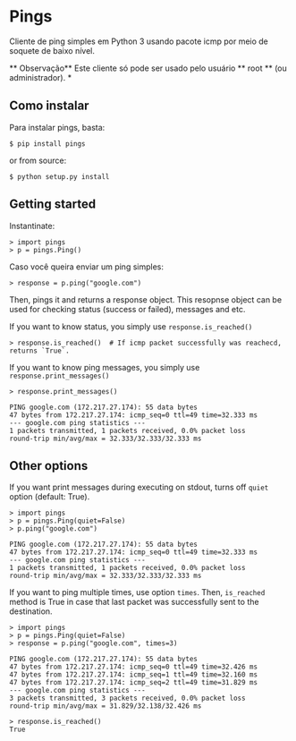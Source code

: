 # Pings

Cliente de ping simples em Python 3 usando pacote icmp por meio de soquete de baixo nível.

** Observação**
Este cliente só pode ser usado pelo usuário ** root ** (ou administrador). *

## Como instalar

Para instalar pings, basta:

```
$ pip install pings
```

or from source:

```
$ python setup.py install
```

## Getting started

Instantinate:

```
> import pings
> p = pings.Ping()
```

Caso você queira enviar um ping simples:

```
> response = p.ping("google.com")
```

Then, pings it and returns a response object.
This resopnse object can be used for checking status (success or failed), messages and etc.

If you want to know status, you simply use `response.is_reached()`

```
> response.is_reached()  # If icmp packet successfully was reachecd, returns `True`.
```

If you want to know ping messages, you simply use `response.print_messages()`

```
> response.print_messages()

PING google.com (172.217.27.174): 55 data bytes
47 bytes from 172.217.27.174: icmp_seq=0 ttl=49 time=32.333 ms
--- google.com ping statistics ---
1 packets transmitted, 1 packets received, 0.0% packet loss
round-trip min/avg/max = 32.333/32.333/32.333 ms
```

## Other options

If you want print messages during executing on stdout, turns off `quiet` option (default: True).

```
> import pings
> p = pings.Ping(quiet=False)
> p.ping("google.com")

PING google.com (172.217.27.174): 55 data bytes
47 bytes from 172.217.27.174: icmp_seq=0 ttl=49 time=32.333 ms
--- google.com ping statistics ---
1 packets transmitted, 1 packets received, 0.0% packet loss
round-trip min/avg/max = 32.333/32.333/32.333 ms
```

If you want to ping multiple times, use option `times`.
Then, `is_reached` method is True in case that last packet was successfully sent to the destination.

```
> import pings
> p = pings.Ping(quiet=False)
> response = p.ping("google.com", times=3)

PING google.com (172.217.27.174): 55 data bytes
47 bytes from 172.217.27.174: icmp_seq=0 ttl=49 time=32.426 ms
47 bytes from 172.217.27.174: icmp_seq=1 ttl=49 time=32.160 ms
47 bytes from 172.217.27.174: icmp_seq=2 ttl=49 time=31.829 ms
--- google.com ping statistics ---
3 packets transmitted, 3 packets received, 0.0% packet loss
round-trip min/avg/max = 31.829/32.138/32.426 ms

> response.is_reached()
True
```
